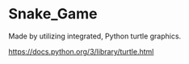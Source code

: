 # Snake_Game

Made by utilizing integrated,
Python turtle graphics.

https://docs.python.org/3/library/turtle.html
